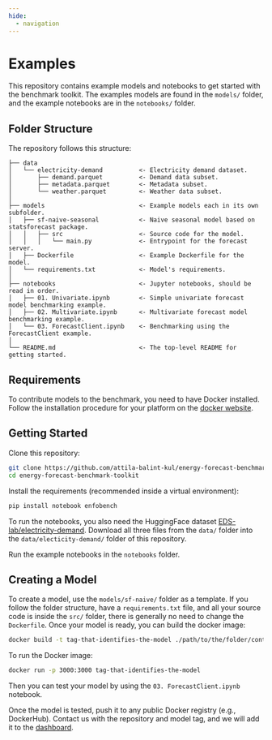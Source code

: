 ```yaml
---
hide:
  - navigation
---
```

# Examples

This repository contains example models and notebooks to get started with the benchmark toolkit.
The examples models are found in the `models/` folder, and the example notebooks are in the `notebooks/` folder.

## Folder Structure

The repository follows this structure:

```
├── data
│   └── electricity-demand          <- Electricity demand dataset.
│       ├── demand.parquet          <- Demand data subset.
│       ├── metadata.parquet        <- Metadata subset.
│       └── weather.parquet         <- Weather data subset.
│
├── models                          <- Example models each in its own subfolder.
│   ├── sf-naive-seasonal           <- Naive seasonal model based on statsforecast package.
│   │   ├── src                     <- Source code for the model.
│   │   │   └── main.py             <- Entrypoint for the forecast server.
│   ├── Dockerfile                  <- Example Dockerfile for the model. 
│   └── requirements.txt            <- Model's requirements.
│
├── notebooks                       <- Jupyter notebooks, should be read in order.
│   ├── 01. Univariate.ipynb        <- Simple univariate forecast model benchmarking example.
│   ├── 02. Multivariate.ipynb      <- Multivariate forecast model benchmarking example.
│   └── 03. ForecastClient.ipynb    <- Benchmarking using the ForecastClient example.
│
└── README.md                       <- The top-level README for getting started.
```

## Requirements

To contribute models to the benchmark, you need to have Docker installed. 
Follow the installation procedure for your platform on the [docker website](https://www.docker.com/products/docker-desktop/).

## Getting Started

Clone this repository:
```bash
git clone https://github.com/attila-balint-kul/energy-forecast-benchmark-toolkit
cd energy-forecast-benchmark-toolkit
```

Install the requirements (recommended inside a virtual environment):
```bash
pip install notebook enfobench
```

To run the notebooks, you also need the HuggingFace dataset [EDS-lab/electricity-demand](https://huggingface.co/datasets/EDS-lab/electricity-demand).
Download all three files from the `data/` folder into the `data/electicity-demand/` folder of this repository.

Run the example notebooks in the `notebooks` folder.

## Creating a Model

To create a model, use the `models/sf-naive/` folder as a template. 
If you follow the folder structure, have a `requirements.txt` file, 
and all your source code is inside the `src/` folder, there is generally 
no need to change the `Dockerfile`.
Once your model is ready, you can build the docker image:

```bash
docker build -t tag-that-identifies-the-model ./path/to/the/folder/containing/the/Dockerfile
```

To run the Docker image:
```bash
docker run -p 3000:3000 tag-that-identifies-the-model
```

Then you can test your model by using the `03. ForecastClient.ipynb` notebook.

Once the model is tested, push it to any public Docker registry 
(e.g., DockerHub). Contact us with the repository and model tag, 
and we will add it to the [dashboard](https://api.wandb.ai/links/attila-balint-kul/duaehj8c).
